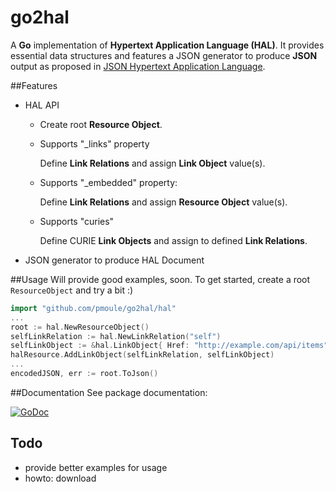 # go2hal
A **Go** implementation of **Hypertext Application Language (HAL)**.
It provides essential data structures and features a JSON generator
to produce **JSON** output as proposed in [JSON Hypertext Application Language](https://tools.ietf.org/html/draft-kelly-json-hal-07).

##Features
- HAL API
    - Create root **Resource Object**.
    - Supports "_links" property

        Define **Link Relations** and assign **Link Object** value(s).

    - Supports "_embedded" property:

        Define **Link Relations** and assign **Resource Object** value(s).
    - Supports "curies"

        Define CURIE **Link Objects** and assign to defined **Link Relations**.
- JSON generator to produce HAL Document


##Usage
Will provide good examples, soon.
To get started, create a root `ResourceObject` and try a bit :)


```go
import "github.com/pmoule/go2hal/hal"
...
root := hal.NewResourceObject()
selfLinkRelation := hal.NewLinkRelation("self")
selfLinkObject := &hal.LinkObject{ Href: "http://example.com/api/items"}
halResource.AddLinkObject(selfLinkRelation, selfLinkObject)
...
encodedJSON, err := root.ToJson()

```

##Documentation
See package documentation:

[![GoDoc](https://godoc.org/github.com/pmoule/go2hal/hal?status.svg)](https://godoc.org/github.com/pmoule/go2hal/hal)

## Todo
- provide better examples for usage
- howto: download